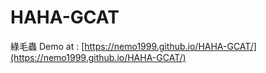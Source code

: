 # HAHA-GCAT
綠毛蟲
Demo at : [https://nemo1999.github.io/HAHA-GCAT/](https://nemo1999.github.io/HAHA-GCAT/)
